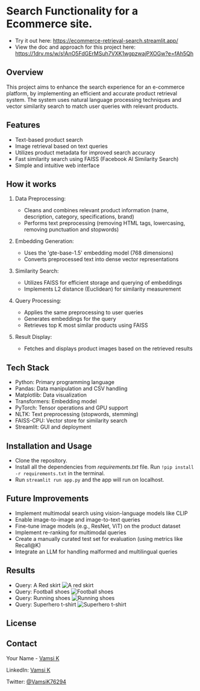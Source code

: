 # Search Functionality for a Ecommerce site.

* Try it out here: https://ecommerce-retrieval-search.streamlit.app/
* View the doc and approach for this project here: https://1drv.ms/w/s!AnO5FdGErMSuh7VXK1wgpzwajPXOGw?e=fAh5Qh

## Overview
This project aims to enhance the search experience for an e-commerce platform, by implementing an efficient and accurate product retrieval system. The system uses natural language processing techniques and vector similarity search to match user queries with relevant products.

## Features
* Text-based product search
* Image retrieval based on text queries
* Utilizes product metadata for improved search accuracy
* Fast similarity search using FAISS (Facebook AI Similarity Search)
* Simple and intuitive web interface

## How it works

1. Data Preprocessing:

    * Cleans and combines relevant product information (name, description, category, specifications, brand)
    * Performs text preprocessing (removing HTML tags, lowercasing, removing punctuation and stopwords)


2. Embedding Generation:

    * Uses the 'gte-base-1.5' embedding model (768 dimensions)
    * Converts preprocessed text into dense vector representations


3. Similarity Search:

    * Utilizes FAISS for efficient storage and querying of embeddings
    * Implements L2 distance (Euclidean) for similarity measurement


4. Query Processing:

    * Applies the same preprocessing to user queries
    * Generates embeddings for the query
    * Retrieves top K most similar products using FAISS


5. Result Display:

    * Fetches and displays product images based on the retrieved results


## Tech Stack

* Python: Primary programming language
* Pandas: Data manipulation and CSV handling
* Matplotlib: Data visualization
* Transformers: Embedding model
* PyTorch: Tensor operations and GPU support
* NLTK: Text preprocessing (stopwords, stemming)
* FAISS-CPU: Vector store for similarity search
* Streamlit: GUI and deployment


## Installation and Usage
* Clone the repository.
* Install all the dependencies from *requirements.txt* file. Run `!pip install -r requirements.txt` in the terminal.
* Run `streamlit run app.py` and the app will run on localhost.


## Future Improvements

* Implement multimodal search using vision-language models like CLIP
* Enable image-to-image and image-to-text queries
* Fine-tune image models (e.g., ResNet, ViT) on the product dataset
* Implement re-ranking for multimodal queries
* Create a manually curated test set for evaluation (using metrics like Recall@K)
* Integrate an LLM for handling malformed and multilingual queries



## Results
* Query: A Red skirt
![A red skirt](<Imgs/Screenshot 2024-08-09 081151.png>)
* Query: Football shoes
![Football shoes](<Imgs/Screenshot 2024-08-09 081638.png>)
* Query: Running shoes
![Running shoes](<Imgs/Screenshot 2024-08-09 081959.png>)
* Query: Superhero t-shirt
![Superhero t-shirt](<Imgs/Screenshot 2024-08-09 082126.png>)

## License


## Contact
Your Name - [Vamsi K](mailto:sunny77katta2002@gmail.com)

LinkedIn: [Vamsi K](https://linkedin.com/in/vamsi-k77)

Twitter: [@VamsiK76294](https://x.com/VamsiK76294)